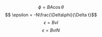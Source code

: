 $$ \phi = BA\cos\theta$$
$$ \epsilon = -N\frac{\Delta\phi}{\Delta t}$$
$$ \epsilon = Bvl $$
$$ \epsilon = BvlN $$